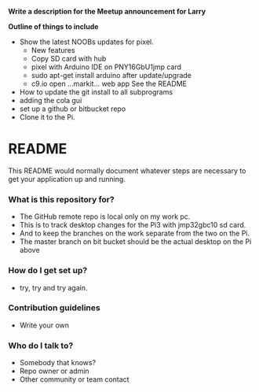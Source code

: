 **Write a description for the Meetup announcement for Larry**

**Outline of things to include**

* Show the latest NOOBs updates for pixel.
    * New features
    * Copy SD card with hub
    * pixel with Arduino IDE on PNY16GbU1jmp card
    * sudo apt-get install arduino after update/upgrade
    * c9.io open ...markit... web app  See the README
* How to update the git install to all subprograms
* adding the cola gui
* set up a github or bitbucket repo
* Clone it to the Pi.
# README #

This README would normally document whatever steps are necessary to get your application up and running.

### What is this repository for? ###

* The GitHub remote repo is local only on my work pc.  
* This is to track desktop changes for the Pi3 with jmp32gbc10 sd card.
* And to keep the branches on the work separate from the two on the Pi.
* The master branch on bit bucket should be the actual desktop on the Pi above

### How do I get set up? ###

* try, try and try again.

### Contribution guidelines ###

* Write your own

### Who do I talk to? ###
* Somebody that knows?
* Repo owner or admin
* Other community or team contact
